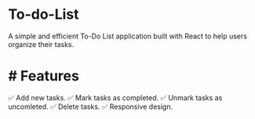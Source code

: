 # To-do-List
A simple and efficient To-Do List application built with React to help users organize their tasks.

# # Features
✅ Add new tasks.
✅ Mark tasks as completed.
✅ Unmark tasks as uncomleted.
✅ Delete tasks.
✅ Responsive design.
